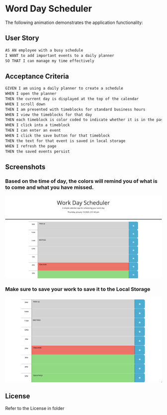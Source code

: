 # Word Day Scheduler


The following animation demonstrates the application functionality:

## User Story

```md
AS AN employee with a busy schedule
I WANT to add important events to a daily planner
SO THAT I can manage my time effectively
```

## Acceptance Criteria

```md
GIVEN I am using a daily planner to create a schedule
WHEN I open the planner
THEN the current day is displayed at the top of the calendar
WHEN I scroll down
THEN I am presented with timeblocks for standard business hours
WHEN I view the timeblocks for that day
THEN each timeblock is color coded to indicate whether it is in the past, present, or future
WHEN I click into a timeblock
THEN I can enter an event
WHEN I click the save button for that timeblock
THEN the text for that event is saved in local storage
WHEN I refresh the page
THEN the saved events persist
```

## Screenshots

### Based on the time of day, the colors will remind you of what is to come and what you have missed.

![Showing How the scheduler works](./Wor.png)

### Make sure to save your work to save it to the Local Storage

![Showing How the scheduler works](./Wor2.png)

## License

Refer to the License in folder